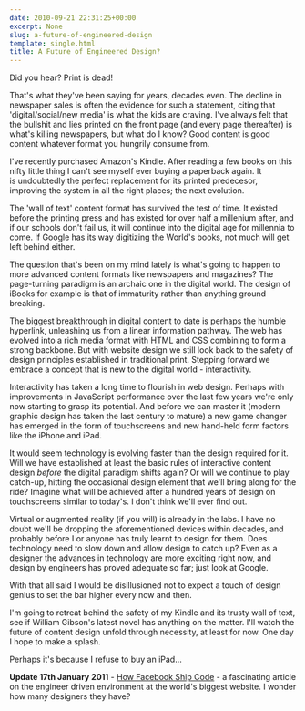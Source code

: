 ```yaml
---
date: 2010-09-21 22:31:25+00:00
excerpt: None
slug: a-future-of-engineered-design
template: single.html
title: A Future of Engineered Design?
---
```


Did you hear? Print is dead!

That's what they've been saying for years, decades even. The decline in newspaper sales is often the evidence for such a statement, citing that 'digital/social/new media' is what the kids are craving. I've always felt that the bullshit and lies printed on the front page (and every page thereafter) is what's killing newspapers, but what do I know? Good content is good content whatever format you hungrily consume from.

I've recently purchased Amazon's Kindle. After reading a few books on this nifty little thing I can't see myself ever buying a paperback again. It is undoubtedly the perfect replacement for its printed predecesor, improving the system in all the right places; the next evolution.

The 'wall of text' content format has survived the test of time. It existed before the printing press and has existed for over half a millenium after, and if our schools don't fail us, it will continue into the digital age for millennia to come. If Google has its way digitizing the World's books, not much will get left behind either.

The question that's been on my mind lately is what's going to happen to more advanced content formats like newspapers and magazines? The page-turning paradigm is an archaic one in the digital world. The design of iBooks for example is that of immaturity rather than anything ground breaking.

The biggest breakthrough in digital content to date is perhaps the humble hyperlink, unleashing us from a linear information pathway. The web has evolved into a rich media format with HTML and CSS combining to form a strong backbone. But with website design we still look back to the safety of design principles established in traditional print. Stepping forward we embrace a concept that is new to the digital world - interactivity.

Interactivity has taken a long time to flourish in web design. Perhaps with improvements in JavaScript performance over the last few years we're only now starting to grasp its potential. And before we can master it (modern graphic design has taken the last century to mature) a new game changer has emerged in the form of touchscreens and new hand-held form factors like the iPhone and iPad.

It would seem technology is evolving faster than the design required for it. Will we have established at least the basic rules of interactive content design _before_ the digital paradigm shifts again? Or will we continue to play catch-up, hitting the occasional design element that we'll bring along for the ride? Imagine what will be achieved after a hundred years of design on touchscreens similar to today's. I don't think we'll ever find out.

Virtual or augmented reality (if you will) is already in the labs. I have no doubt we'll be dropping the aforementioned devices within decades, and probably before I or anyone has truly learnt to design for them. Does technology need to slow down and allow design to catch up? Even as a designer the advances in technology are more exciting right now, and design by engineers has proved adequate so far; just look at Google.

With that all said I would be disillusioned not to expect a touch of design genius to set the bar higher every now and then.

I'm going to retreat behind the safety of my Kindle and its trusty wall of text, see if William Gibson's latest novel has anything on the matter. I'll watch the future of content design unfold through necessity, at least for now. One day I hope to make a splash.

Perhaps it's because I refuse to buy an iPad...

**Update 17th January 2011** - [How Facebook Ship Code](http://framethink.wordpress.com/2011/01/17/how-facebook-ships-code/) - a fascinating article on the engineer driven environment at the world's biggest website. I wonder how many designers they have?
